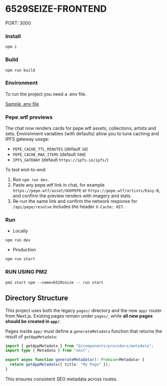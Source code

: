 # 6529SEIZE-FRONTEND

PORT: 3000

### Install

```
npm i
```

### Build

```
npm run build
```

### Environment

To run the project you need a .env file.

[Sample .env file](https://github.com/6529-Collections/6529seize-frontend/tree/main/.env.sample)

### Pepe.wtf previews

The chat now renders cards for pepe.wtf assets, collections, artists and sets.
Environment variables (with defaults) allow you to tune caching and IPFS
gateway usage:

- `PEPE_CACHE_TTL_MINUTES` (default `10`)
- `PEPE_CACHE_MAX_ITEMS` (default `500`)
- `IPFS_GATEWAY` (default `https://ipfs.io/ipfs/`)

To test end-to-end:

1. Run `npm run dev`.
2. Paste any pepe.wtf link in chat, for example `https://pepe.wtf/asset/GOXPEPE`
   or `https://pepe.wtf/artists/Easy-B`, and confirm the preview renders with
   imagery and stats.
3. Re-run the same link and confirm the network response for
   `/api/pepe/resolve` includes the header `X-Cache: HIT`.

### Run

- Locally

```
npm run dev
```

- Production

```
npm run start
```

### RUN USING PM2

```
pm2 start npm --name=6529seize -- run start
```

## Directory Structure

This project uses both the legacy `pages/` directory and the new `app/` router
from Next.js. Existing pages remain under `pages/`, while **all new pages should
be created in `app/`**.

Pages inside `app/` must define a `generateMetadata` function that returns the
result of `getAppMetadata`:

```ts
import { getAppMetadata } from "@/components/providers/metadata";
import type { Metadata } from "next";

export async function generateMetadata(): Promise<Metadata> {
  return getAppMetadata({ title: "My Page" });
}
```

This ensures consistent SEO metadata across routes.
